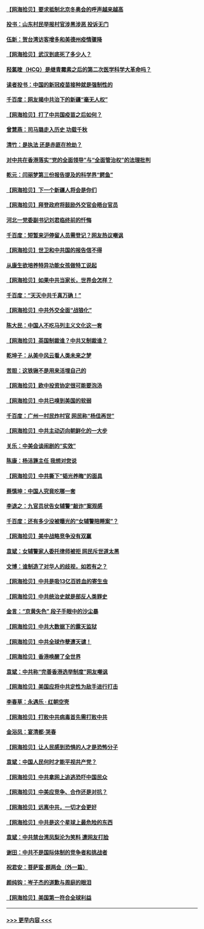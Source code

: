 #### [【网海拾贝】要求抵制北京冬奥会的呼声越来越高](../pages/nsc993/n12868962.md?t=04100701) 
#### [投书：山东村民举报村官涉黑涉恶 投诉无门](../pages/nsc993/n12869726.md?t=04100701) 
#### [伍新：贺台湾访客增多和美德州疫情骤降](../pages/nsc993/n12865651.md?t=04100701) 
#### [【网海拾贝】武汉到底死了多少人？](../pages/nsc993/n12863707.md?t=04100701) 
#### [羟氯喹（HCQ）是继青霉素之后的第二次医学科学大革命吗？](../pages/nsc993/n12638564.md?t=04100701) 
#### [读者投书：中国的新冠疫苗接种就是强制性的](../pages/nsc993/n12859932.md?t=04100701) 
#### [千百度：网友揭中共治下的新疆“毫无人权”](../pages/nsc993/n12858385.md?t=04100701) 
#### [【网海拾贝】打了中共国疫苗之后如何？](../pages/nsc993/n12857866.md?t=04100701) 
#### [曾慧燕：司马璐走入历史 功载千秋](../pages/nsc993/n12856996.md?t=04100701) 
#### [清竹：是执法 还是赤匪在抢劫？](../pages/nsc993/n12856952.md?t=04100701) 
#### [对中共在香港落实“党的全面领导”与“全面管治权”的法理批判](../pages/nsc993/n12856929.md?t=04100701) 
#### [乾元：闫丽梦第三份报告提及的科学界“鳄鱼”](../pages/nsc993/n12855985.md?t=04100701) 
#### [【网海拾贝】下一个新疆人将会是你们](../pages/nsc993/n12855864.md?t=04100701) 
#### [【网海拾贝】拜登政府将鼓励外交官会晤台官员](../pages/nsc993/n12853615.md?t=04100701) 
#### [河北一党委副书记刘君临终前的忏悔](../pages/nsc993/n12849420.md?t=04100701) 
#### [千百度：短暂来沪停留人员需登记？网友热议嘲讽](../pages/nsc993/n12853497.md?t=04100701) 
#### [【网海拾贝】世卫和中共国的报告信不得](../pages/nsc993/n12850902.md?t=04100701) 
#### [从康生欲培养特异功能女孩做特工说起](../pages/nsc993/n12849289.md?t=04100701) 
#### [【网海拾贝】如果中共当家长，世界会怎样？](../pages/nsc993/n12848436.md?t=04100701) 
#### [千百度：“天灭中共千真万确！”](../pages/nsc993/n12845659.md?t=04100701) 
#### [【网海拾贝】中共外交全面“战狼化”](../pages/nsc993/n12845607.md?t=04100701) 
#### [陈大民：中国人不吃马列主义文化这一套](../pages/nsc993/n12842496.md?t=04100701) 
#### [【网海拾贝】英国制裁谁？中共又制裁谁？](../pages/nsc993/n12840909.md?t=04100701) 
#### [乾坤子：从美中风云看人类未来之梦](../pages/nsc993/n12840590.md?t=04100701) 
#### [苦胆：这铁锹不是用来活埋自己的](../pages/nsc993/n12839512.md?t=04100701) 
#### [【网海拾贝】欧中投资协定很可能要泡汤](../pages/nsc993/n12835122.md?t=04100701) 
#### [【网海拾贝】中共已嗅到美国的软弱](../pages/nsc993/n12832411.md?t=04100701) 
#### [千百度：广州一村民炸村官 网民称“杨佳再世”](../pages/nsc993/n12832380.md?t=04100701) 
#### [【网海拾贝】中共主动迈向朝鲜化的一大步](../pages/nsc993/n12829887.md?t=04100701) 
#### [关乐：中美会谈闹剧的“实效”](../pages/nsc993/n12826698.md?t=04100701) 
#### [陈康：杨洁篪主任  我想对您说](../pages/nsc993/n12826609.md?t=04100701) 
#### [【网海拾贝】中共撕下“韬光养晦”的面具](../pages/nsc993/n12826459.md?t=04100701) 
#### [蔡慎坤：中国人究竟吃哪一套](../pages/nsc993/n12826010.md?t=04100701) 
#### [李退之：九官员状告女辅警“敲诈”案观感](../pages/nsc993/n12823984.md?t=04100701) 
#### [千百度：还有多少没被曝光的“女辅警陪睡案”？](../pages/nsc993/n12822136.md?t=04100701) 
#### [【网海拾贝】美中战略竞争没有双赢](../pages/nsc993/n12822105.md?t=04100701) 
#### [袁斌：女辅警家人委托律师被拒 网民斥世道太黑](../pages/nsc993/n12822004.md?t=04100701) 
#### [文博：谁制造了对华人的歧视，如若有之？](../pages/nsc993/n12821635.md?t=04100701) 
#### [【网海拾贝】中共是吸13亿百姓血的寄生虫](../pages/nsc993/n12819191.md?t=04100701) 
#### [【网海拾贝】中共统治史就是部反人类罪史](../pages/nsc993/n12816738.md?t=04100701) 
#### [金言：“京黄失色” 段子手眼中的沙尘暴](../pages/nsc993/n12815700.md?t=04100701) 
#### [【网海拾贝】中共大数据下的露天监狱](../pages/nsc993/n12811075.md?t=04100701) 
#### [【网海拾贝】中共全球作孽遭天谴！](../pages/nsc993/n12810258.md?t=04100701) 
#### [【网海拾贝】香港唤醒了全世界](../pages/nsc993/n12809100.md?t=04100701) 
#### [袁斌：中共称“完善香港选举制度”网友嘲讽](../pages/nsc993/n12808994.md?t=04100701) 
#### [【网海拾贝】美国应将中共定性为敌手进行打击](../pages/nsc993/n12806870.md?t=04100701) 
#### [李春草：永遇乐 · 红朝空壳](../pages/nsc993/n12805365.md?t=04100701) 
#### [【网海拾贝】打败中共病毒首先需打败中共](../pages/nsc993/n12803930.md?t=04100701) 
#### [金浴凤：宴清都‧哭春](../pages/nsc993/n12801601.md?t=04100701) 
#### [【网海拾贝】让人民感到恐惧的人才是恐怖分子](../pages/nsc993/n12799347.md?t=04100701) 
#### [袁斌：中国人民何时才能平视共产党？](../pages/nsc993/n12799306.md?t=04100701) 
#### [【网海拾贝】中共拿网上追逃恐吓中国民众](../pages/nsc993/n12796905.md?t=04100701) 
#### [【网海拾贝】中美应竞争、合作还是对抗？](../pages/nsc993/n12794675.md?t=04100701) 
#### [【网海拾贝】远离中共，一切才会更好](../pages/nsc993/n12793572.md?t=04100701) 
#### [【网海拾贝】中共是这个星球上最危险的东西](../pages/nsc993/n12791400.md?t=04100701) 
#### [袁斌：中共禁台湾凤梨沦为笑料 遭网友打脸](../pages/nsc993/n12791335.md?t=04100701) 
#### [谢田：中共不是国际体制的竞争者和挑战者](../pages/nsc993/n12791212.md?t=04100701) 
#### [祝君安：菩萨蛮·题两会（外一篇）](../pages/nsc993/n12786801.md?t=04100701) 
#### [颜纯钩：岑子杰的道歉与周庭的眼泪](../pages/nsc993/n12786775.md?t=04100701) 
#### [【网海拾贝】美国第一符合全球利益](../pages/nsc993/n12786666.md?t=04100701) 

----
#### [ >>> 更早内容 <<< ](../indexes/nsc993-earlier.md)
